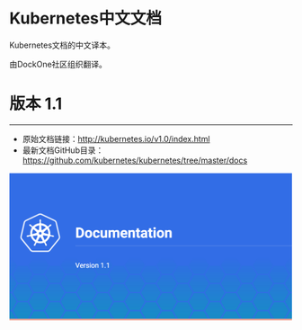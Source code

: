 Kubernetes中文文档
=======

Kubernetes文档的中文译本。

由DockOne社区组织翻译。

# 版本 1.1

---
- 原始文档链接：http://kubernetes.io/v1.0/index.html
- 最新文档GitHub目录：https://github.com/kubernetes/kubernetes/tree/master/docs

![Kubernetes文档](images/Cover.png)
